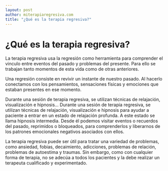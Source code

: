 ```yaml
---
layout: post
author: miterapiaregresiva.com
title: "¿Qué es la terapia regresiva?"
---
```

# ¿Qué es la terapia regresiva?
La terapia regresiva usa la regresión como herramienta para comprender el vinculo entre eventos del pasado y problemas del presente. Para ello se trabajan tanto momentos de esta vida como de otras anteriores.

Una regresión consiste en revivir un instante de nuestro pasado. Al hacerlo conectamos con los pensamientos, sensaciones físicas y emociones que estaban presentes en ese momento.

Durante una sesión de terapia regresiva, se utilizan técnicas de relajación, visualización e hipnosis…
Durante una sesión de terapia regresiva, se utilizan técnicas de relajación, visualización e hipnosis para ayudar a paciente a entrar en un estado de relajación profunda. A este estado se llama hipnosis intermedia. Desde él podemos visitar eventos o recuerdos del pasado, reprimidos o bloqueados, para comprenderlos y liberarnos de los patrones emocionales negativos asociados con ellos.

La terapia regresiva puede ser útil para tratar una variedad de problemas, como ansiedad, fobias, decaimiento, adicciones, problemas de relación, problemas de autoestima y traumas. Sin embargo, como con cualquier forma de terapia, no se adecúa a todos los pacientes y la debe realizar un terapeuta cualificado y experimentado.

